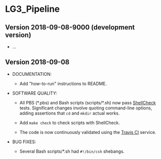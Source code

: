 # LG3_Pipeline

## Version 2018-09-08-9000 (development version)

* ...


## Version 2018-09-08

* DOCUMENTATION:

  - Add "how-to-run" instructions to README.


* SOFTWARE QUALITY:

  - All PBS (\*.pbs) and Bash scripts (scripts/\*.sh) now pass [ShellCheck]
    tests.  Significant changes involve quoting command-line options, adding
    assertions that `cd` and `mkdir` actual works.

  - Add `make check` to check scripts with ShellCheck.

  - The code is now continuously validated using the [Travis CI] service.


* BUG FIXES:

  - Several Bash scripts/\*.sh had `#!/bin/csh` shebangs.



[ShellCheck]: https://github.com/koalaman/shellcheck
[Travis CI]: https://travis-ci.org/UCSF-Costello-Lab/LG3_Pipeline
